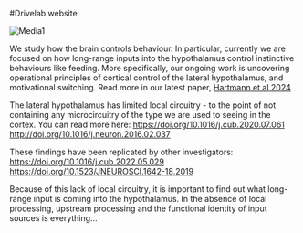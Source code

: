 #Drivelab website

![Media1](https://github.com/MaheshKarnani/Drivelab/blob/main/Media1.gif)

We study how the brain controls behaviour. In particular, currently we are focused on how long-range inputs into the hypothalamus control instinctive behaviours like feeding. More specifically, our ongoing work is uncovering operational principles of cortical control of the lateral hypothalamus, and motivational switching. Read more in our latest paper, [Hartmann et al 2024](https://doi.org/10.24072/pcjournal.416)

The lateral hypothalamus has limited local circuitry - to the point of not containing any microcircuitry of the type we are used to seeing in the cortex. You can read more here: https://doi.org/10.1016/j.cub.2020.07.061 http://doi.org/10.1016/j.neuron.2016.02.037

These findings have been replicated by other investigators: https://doi.org/10.1016/j.cub.2022.05.029 https://doi.org/10.1523/JNEUROSCI.1642-18.2019 

Because of this lack of local circuitry, it is important to find out what long-range input is coming into the hypothalamus. In the absence of local processing, upstream processing and the functional identity of input sources is everything...
